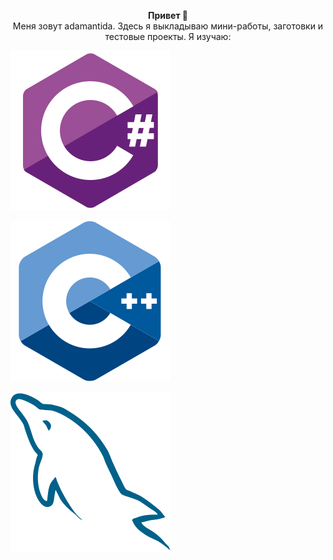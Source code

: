 <p align="center">
<b>Привет 👋</b><br>
Меня зовут adamantida. Здесь я выкладываю мини-работы, заготовки и тестовые проекты.
  Я изучаю: 
  
![C#](https://raw.githubusercontent.com/devicons/devicon/master/icons/csharp/csharp-original.svg)
  
![C++](https://raw.githubusercontent.com/devicons/devicon/master/icons/cplusplus/cplusplus-original.svg)
  
![MariaDB](https://raw.githubusercontent.com/devicons/devicon/master/icons/mysql/mysql-original.svg)
</p>
